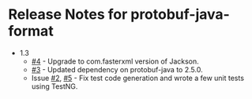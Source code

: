 # Release Notes for protobuf-java-format
* 1.3
   * [#4](https://github.com/bivas/protobuf-java-format/issues/4) - Upgrade to com.fasterxml version of Jackson. 
   * [#3](https://github.com/bivas/protobuf-java-format/issues/3) - Updated dependency on protobuf-java to 2.5.0.
   * Issue [#2](https://github.com/bivas/protobuf-java-format/issues/2), [#5](https://github.com/bivas/protobuf-java-format/issues/5) - Fix test code generation and wrote a few unit tests using TestNG.
